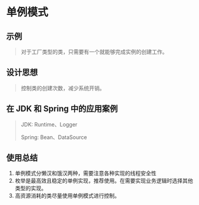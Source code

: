 # 单例模式

## 示例

> 对于工厂类型的类，只需要有一个就能够完成实例的创建工作。

## 设计思想

> 控制类的创建次数，减少系统开销。

## 在 JDK 和 Spring 中的应用案例

> JDK: Runtime、Logger
>
> Spring: Bean、DataSource

## 使用总结

1. 单例模式分懒汉和饿汉两种，需要注意各种实现的线程安全性
2. 枚举是最高效且稳定的单例实现，推荐使用。在需要实现业务逻辑时选择其他类型的实现。
3. 高资源消耗的类尽量使用单例模式进行控制。